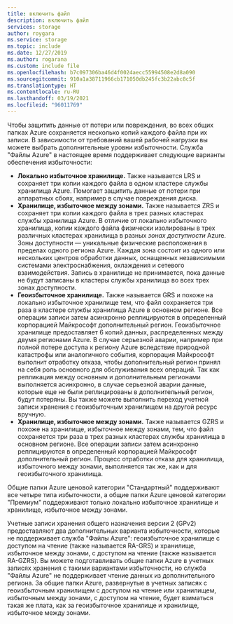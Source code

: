 ```yaml
---
title: включить файл
description: включить файл
services: storage
author: roygara
ms.service: storage
ms.topic: include
ms.date: 12/27/2019
ms.author: rogarana
ms.custom: include file
ms.openlocfilehash: b7c097306ba46d4f0024aecc55994508e2d8a090
ms.sourcegitcommit: 910a1a38711966cb171050db245fc3b22abc8c5f
ms.translationtype: HT
ms.contentlocale: ru-RU
ms.lasthandoff: 03/19/2021
ms.locfileid: "96011769"
---
```

Чтобы защитить данные от потери или повреждения, во всех общих папках Azure сохраняется несколько копий каждого файла при их записи. В зависимости от требований вашей рабочей нагрузки вы можете выбрать дополнительные уровни избыточности. Служба "Файлы Azure" в настоящее время поддерживает следующие варианты обеспечения избыточности:

- **Локально избыточное хранилище.** Также называется LRS и сохраняет три копии каждого файла в одном кластере службы хранилища Azure. Помогает защитить данные от потери при аппаратных сбоях, например в случае повреждения диска.
- **Хранилище, избыточное между зонами.** Также называется ZRS и сохраняет три копии каждого файла в трех разных кластерах службы хранилища Azure. В отличие от локально избыточного хранилища, копии каждого файла физически изолированы в трех различных кластерах хранилища в разных *зонах доступности* Azure. Зоны доступности — уникальные физические расположения в пределах одного региона Azure. Каждая зона состоит из одного или нескольких центров обработки данных, оснащенных независимыми системами электроснабжения, охлаждения и сетевого взаимодействия. Запись в хранилище не принимается, пока данные не будут записаны в кластеры службы хранилища во всех трех зонах доступности. 
- **Геоизбыточное хранилище.** Также называется GRS и похоже на локально избыточное хранилище тем, что файл сохраняется три раза в кластере службы хранилища Azure в основном регионе. Все операции записи затем асинхронно реплицируются в определенный корпорацией Майкрософт дополнительный регион. Геоизбыточное хранилище предоставляет 6 копий данных, распределенных между двумя регионами Azure. В случае серьезной аварии, например при полной потере доступа к региону Azure вследствие природной катастрофы или аналогичного события, корпорация Майкрософт выполнит отработку отказа, чтобы дополнительный регион принял на себя роль основного для обслуживания всех операций. Так как репликация между основным и дополнительным регионами выполняется асинхронно, в случае серьезной аварии данные, которые еще не были реплицированы в дополнительный регион, будут потеряны. Вы также можете выполнить переход учетной записи хранения с геоизбыточным хранилищем на другой ресурс вручную.
- **Хранилище, избыточное между зонами.** Также называется GZRS и похоже на хранилище, избыточное между зонами, тем, что файл сохраняется три раза в трех разных кластерах службы хранилища в основном регионе. Все операции записи затем асинхронно реплицируются в определенный корпорацией Майкрософт дополнительный регион. Процесс отработки отказа для хранилища, избыточного между зонами, выполняется так же, как и для геоизбыточного хранилища.

Общие папки Azure ценовой категории "Стандартный" поддерживают все четыре типа избыточности, а общие папки Azure ценовой категории "Премиум" поддерживают только локально избыточное хранилище и хранилище, избыточное между зонами.

Учетные записи хранения общего назначения версии 2 (GPv2) предоставляют два дополнительных варианта избыточности, которые не поддерживает служба "Файлы Azure": геоизбыточное хранилище с доступом на чтение (также называется RA-GRS) и хранилище, избыточное между зонами, с доступом на чтение (также называется RA-GZRS). Вы можете подготавливать общие папки Azure в учетных записях хранения с такими вариантами избыточности, но служба "Файлы Azure" не поддерживает чтение данных из дополнительного региона. За общие папки Azure, развернутые в учетных записях с геоизбыточным хранилищем с доступом на чтение или хранилищем, избыточным между зонами, с доступом на чтение, будет взиматься такая же плата, как за геоизбыточное хранилище и хранилище, избыточное между зонами.